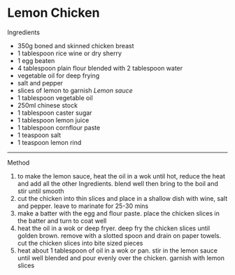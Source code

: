 # Lemon Chicken

Ingredients

-   350g boned and skinned chicken breast
-   1 tablespoon rice wine or dry sherry
-   1 egg beaten
-   4 tablespoon plain flour blended with 2 tablespoon water
-   vegetable oil for deep frying
-   salt and pepper
-   slices of lemon to garnish *Lemon sauce*
-   1 tablespoon vegetable oil
-   250ml chinese stock
-   1 tablespoon caster sugar
-   1 tablespoon lemon juice
-   1 tablespoon cornflour paste
-   1 teaspoon salt
-   1 teaspoon lemon rind

--------------------------------------------------------------------------------

Method

1.  to make the lemon sauce, heat the oil in a wok until hot, reduce the heat
    and add all the other Ingredients. blend well then bring to the boil and
    stir until smooth
2.  cut the chicken into thin slices and place in a shallow dish with wine, salt
    and pepper. leave to marinate for 25-30 mins
3.  make a batter with the egg and flour paste. place the chicken slices in the
    batter and turn to coat well
4.  heat the oil in a wok or deep fryer. deep fry the chicken slices until
    golden brown. remove with a slotted spoon and drain on paper towels. cut the
    chicken slices into bite sized pieces
5.  heat about 1 tablespoon of oil in a wok or pan. stir in the lemon sauce
    until well blended and pour evenly over the chicken. garnish with lemon
    slices
